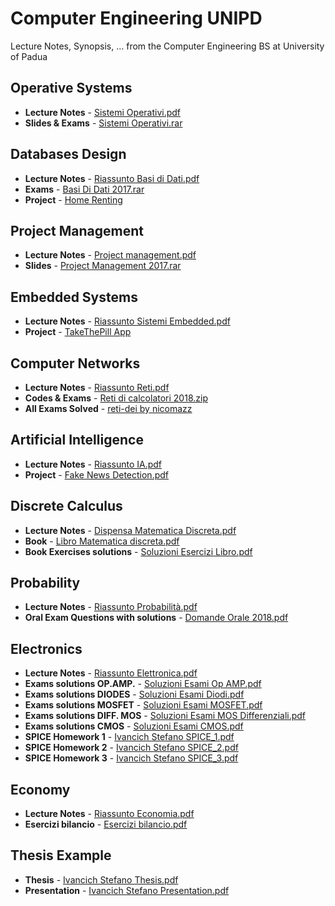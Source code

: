 # Computer Engineering UNIPD
Lecture Notes, Synopsis, ... from the Computer Engineering BS at University of Padua

## Operative Systems
* **Lecture Notes** - [Sistemi Operativi.pdf](https://github.com/ivaste/ComputerEngineering/blob/master/Operative%20Systems/Sistemi%20Operativi.pdf)
* **Slides & Exams** - [Sistemi Operativi.rar](https://github.com/ivaste/ComputerEngineering/blob/master/Operative%20Systems/Sistemi%20Operativi.rar)

## Databases Design
* **Lecture Notes** - [Riassunto Basi di Dati.pdf](https://github.com/ivaste/ComputerEngineering/blob/master/Databases%20Design/Riassunto%20Basi%20di%20Dati.pdf)
* **Exams** - [Basi Di Dati 2017.rar](https://github.com/ivaste/ComputerEngineering/blob/master/Databases%20Design/Basi%20Di%20Dati%202017.rar)
* **Project** - [Home Renting](https://www.stefanoivancich.com/?p=1160)

## Project Management
* **Lecture Notes** - [Project management.pdf](https://github.com/ivaste/ComputerEngineering/blob/master/Project%20Management/Project%20management.pdf)
* **Slides** - [Project Management 2017.rar](https://github.com/ivaste/ComputerEngineering/blob/master/Project%20Management/Project%20Management%202017.rar)

## Embedded Systems
* **Lecture Notes** - [Riassunto Sistemi Embedded.pdf](https://github.com/ivaste/ComputerEngineering/blob/master/Embedded%20Systems/Riassunto%20Sistemi%20Embedded.pdf)
* **Project** - [TakeThePill App](https://github.com/cristianlazzarin/Progetto-Embedded)

## Computer Networks
* **Lecture Notes** - [Riassunto Reti.pdf](https://github.com/ivaste/ComputerEngineering/blob/master/Computer%20Networks/Riassunto%20Reti.pdf)
* **Codes & Exams** - [Reti di calcolatori 2018.zip](https://github.com/ivaste/ComputerEngineering/blob/master/Computer%20Networks/Reti%20di%20calcolatori%202018.zip)
* **All Exams Solved** - [reti-dei by nicomazz](https://github.com/nicomazz/reti-dei)

## Artificial Intelligence
* **Lecture Notes** - [Riassunto IA.pdf](https://github.com/ivaste/ComputerEngineering/blob/master/Artificial%20Intelligence/Riassunto%20IA.pdf)
* **Project** - [Fake News Detection.pdf](https://github.com/ivaste/ComputerEngineering/blob/master/Artificial%20Intelligence/Fake%20News%20Detection.pdf)

## Discrete Calculus
* **Lecture Notes** - [Dispensa Matematica Discreta.pdf](https://github.com/ivaste/ComputerEngineering/blob/master/Discrete%20Calculus/Dispensa%20Matematica%20Discreta.pdf)
* **Book** - [Libro Matematica discreta.pdf](https://github.com/ivaste/ComputerEngineering/blob/master/Discrete%20Calculus/Libro%20Matematica%20discreta.pdf)
* **Book Exercises solutions** - [Soluzioni Esercizi Libro.pdf](https://github.com/ivaste/ComputerEngineering/blob/master/Discrete%20Calculus/Soluzioni%20Esercizi%20Libro.pdf)

## Probability
* **Lecture Notes** - [Riassunto Probabilità.pdf](https://github.com/ivaste/ComputerEngineering/blob/master/Probability/Riassunto%20Probabilit%C3%A0.pdf)
* **Oral Exam Questions with solutions** - [Domande Orale 2018.pdf](https://github.com/ivaste/ComputerEngineering/blob/master/Probability/Domande%20Orale%202018.pdf)

## Electronics
* **Lecture Notes** - [Riassunto Elettronica.pdf](https://github.com/ivaste/ComputerEngineering/blob/master/Electronics/Riassunto%20Elettronica.pdf)
* **Exams solutions OP.AMP.** - [Soluzioni Esami Op AMP.pdf](https://github.com/ivaste/ComputerEngineering/blob/master/Electronics/Soluzioni%20Esami%20Op%20AMP.pdf)
* **Exams solutions DIODES** - [Soluzioni Esami Diodi.pdf](https://github.com/ivaste/ComputerEngineering/blob/master/Electronics/Soluzioni%20Esami%20Diodi.pdf)
* **Exams solutions MOSFET** - [Soluzioni Esami MOSFET.pdf](https://github.com/ivaste/ComputerEngineering/blob/master/Electronics/Soluzioni%20Esami%20MOSFET.pdf)
* **Exams solutions DIFF. MOS** - [Soluzioni Esami MOS Differenziali.pdf](https://github.com/ivaste/ComputerEngineering/blob/master/Electronics/Soluzioni%20Esami%20MOS%20Differenziali.pdf)
* **Exams solutions CMOS** - [Soluzioni Esami CMOS.pdf](https://github.com/ivaste/ComputerEngineering/blob/master/Electronics/Soluzioni%20Esami%20CMOS.pdf)
* **SPICE Homework 1** - [Ivancich Stefano SPICE_1.pdf](https://github.com/ivaste/ComputerEngineering/blob/master/Electronics/Ivancich%20Stefano%20SPICE_1.pdf)
* **SPICE Homework 2** - [Ivancich Stefano SPICE_2.pdf](https://github.com/ivaste/ComputerEngineering/blob/master/Electronics/Ivancich%20Stefano%20SPICE_2.pdf)
* **SPICE Homework 3** - [Ivancich Stefano SPICE_3.pdf](https://github.com/ivaste/ComputerEngineering/blob/master/Electronics/Ivancich%20Stefano%20SPICE_3.pdf)

## Economy
* **Lecture Notes** - [Riassunto Economia.pdf](https://github.com/ivaste/ComputerEngineering/blob/master/Economy/Riassunto%20Economia.pdf)
* **Esercizi bilancio** - [Esercizi bilancio.pdf](https://github.com/ivaste/ComputerEngineering/blob/master/Economy/Esercizi%20bilancio.pdf)

## Thesis Example
* **Thesis** - [Ivancich Stefano Thesis.pdf](https://github.com/ivaste/AlzheimerPrediction/blob/master/Documentation/Ivancich%20Stefano%20Thesis.pdf)
* **Presentation** - [Ivancich Stefano Presentation.pdf](https://github.com/ivaste/AlzheimerPrediction/blob/master/Documentation/Ivancich%20Stefano%20Presentation.pdf)
